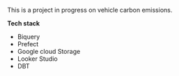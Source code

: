This is a project in progress on vehicle carbon emissions.

**Tech stack**
- Biquery
- Prefect
- Google cloud Storage
- Looker Studio
- DBT

